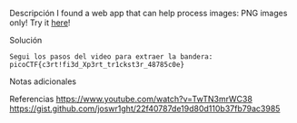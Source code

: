 Descripción
	I found a web app that can help process images: PNG images only! Try it [here](http://atlas.picoctf.net:54860/)!
	
Solución
	
	Segui los pasos del video para extraer la bandera:
	picoCTF{c3rt!fi3d_Xp3rt_tr1ckst3r_48785c0e}
	
Notas adicionales
	
	
Referencias
	https://www.youtube.com/watch?v=TwTN3mrWC38
	https://gist.github.com/joswr1ght/22f40787de19d80d110b37fb79ac3985